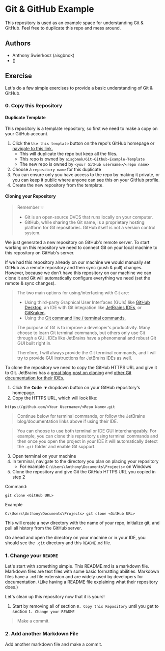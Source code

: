 # Git & GitHub Example

This repository is used as an example space for understanding Git & GitHub. Feel free to duplicate
this repo and mess around.

## Authors

- Anthony Swierkosz (aisgbnok)
- <name> (<GitHub username>)

## Exercise

Let's do a few simple exercises to provide a basic understanding of Git & GitHub.

### 0. Copy this Repository

#### Duplicate Template

This repository is a template repository, so first we need to make a copy on your GitHub account.

1. Click the `Use this template` button on the repo's GitHub homepage
   or [navigate to this link.](https://github.com/aisgbnok/Git-Github-Example-Template/generate)
    - This will duplicate the repo but keep all the files.
    - This repo is owned by `aisgbnok/Git-Github-Example-Template`
    - The new repo is owned by `<your GitHub username>/<repo name> `
2. Choose a `repository name` for this duplicate
3. You can ensure only you have access to the repo by making it private, or you can keep it public
   where anyone can see this on your GitHub profile.
4. Create the new repository from the template.

#### Cloning your Repository

> Remember 💡
>
> - Git is an open-source DVCS that runs locally on your computer.
> - GitHub, while sharing the Git name, is a proprietary hosting platform for Git repositories. GitHub itself is not a version control system.

We just generated a new repository on GitHub's remote server. To start working on this repository we
need to connect Git on your local machine to this repository on GitHub's server.

If we had this repository already on our machine we would manually set GitHub as a remote repository
and then sync (push & pull) changes. However, because we don't have this repository on our machine
we can clone it and Git will automatically configure everything we need (set the remote & sync
changes).

> The two main options for using/interfacing with Git are:
>
> - Using third-party Graphical User Interfaces (GUIs) like [GitHub Desktop](https://desktop.github.com/), an IDE with Git integration like [JetBrains IDEs](https://www.jetbrains.com/), or [GitKraken](https://www.gitkraken.com/).
> - Using the [Git command line / terminal commands.](https://git-scm.com/docs/git)
>
> The purpose of Git is to improve a developer's productivity. Many choose to learn Git terminal
> commands, but others only use Git through a GUI. IDEs like JetBrains have a phenomenal and robust
> Git GUI built right in.
>
> Therefore, I will always provide the Git terminal commands, and I will try to provide GUI
> instructions for JetBrains IDEs as well.

To clone the repository we need to copy the GitHub HTTPS URL and give it to Git. JetBrains has
a [great blog post on cloning](https://blog.jetbrains.com/idea/2020/10/clone-a-project-from-github/)
and [other Git documentation for their IDEs.](https://www.jetbrains.com/help/idea/set-up-a-git-repository.html)

1. Click the <kbd>**Code** ▼</kbd> dropdown button on your GitHub repository's homepage.
2. Copy the HTTPS URL, which will look like:

```
https://github.com/<Your Username>/<Repo Name>.git
```

> Continue below for terminal commands, or follow the JetBrains blog/documentation links above if using their IDE.

> You can choose to use both terminal or IDE GUI interchangeably. For example, you can clone this repository using terminal commands and then once you open the project in your IDE it will automatically detect the `.git` folder and enable Git support.

3. Open terminal on your machine
4. In terminal, navigate to the directory you plan on placing your repository
    - For example `C:\Users\Anthony\Documents\Projects>` on Windows
5. Clone the repository and give Git the GitHub HTTPS URL you copied in step 2

Command:

```
git clone <GitHub URL>
```

Example

```
C:\Users\Anthony\Documents\Projects> git clone <GitHub URL>
```

This will create a new directory with the name of your repo, initialize git, and pull all history
from the GitHub server.

Go ahead and open the directory on your machine or in your IDE, you should see the `.git` directory
and this `README.md` file.

### 1. Change your `README`

Let's start with something simple. This README.md is a markdown file. Markdown files are text files
with some basic formatting abilities. Markdown files have a `.md` file extension and are widely used
by developers for documentation. (Like having a README file explaining what their repository does.)

Let's clean up this repository now that it is yours!

1. Start by removing all of section `0. Copy this Repository` until you get to
   section `1. Change your README`

> Make a commit.

### 2. Add another Markdown File

Add another markdown file and make a commit.